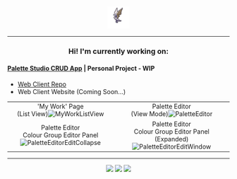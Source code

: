 <div align="center">
  <img src="https://github.com/sannafis/sannafis/blob/main/giantbattransparent.gif" width="10%"/>
</div>

<hr>
  
<div align="center">
  
### Hi! I'm currently working on:
  
</div>

#### [Palette Studio CRUD App](https://github.com/sannafis/PaletteStudio/tree/master "Go to Repository") | Personal Project - WIP
  - [Web Client Repo](https://github.com/sannafis/PaletteStudio/tree/master/PaletteStudioClient "View Web Client in Repository")
  - Web Client Website (Coming Soon...)

<table  width="10%">
  <tr> 
    <td colspan="1" align="center">'My Work' Page <br> (List View)<img src="https://github.com/sannafis/PaletteStudioReadMe/assets/119695583/d9913d0d-99f7-4c05-a779-3c77e0b673a5" alt="MyWorkListView" /></td>
    <td colspan="1" align="center"> Palette Editor <br> (View Mode)<img src="https://github.com/sannafis/PaletteStudioReadMe/assets/119695583/b02f28b5-73fc-4020-93c3-eda3d7b6042f" alt="PaletteEditor" /></td>
    </tr>
  <tr> 
    <td colspan="1" align="center"> Palette Editor <br> Colour Group Editor Panel<img src="https://github.com/sannafis/PaletteStudioReadMe/assets/119695583/65ed6774-313d-4179-807f-43f5fa045005" alt="PaletteEditorEditCollapse" /></td>
    <td colspan="1" align="center"> Palette Editor <br> Colour Group Editor Panel (Expanded)<img src="https://github.com/sannafis/PaletteStudioReadMe/assets/119695583/bf296fcc-6dd6-44eb-a13d-00564f6ce88a" alt="PaletteEditorEditWindow" /></td>
    </tr>
</table>

<hr>

<div align="center" >
  <img src="https://github.com/user-attachments/assets/111c5a55-2e8c-4329-8786-e76eab5d1803" width="5%"/>
  <img src="https://github.com/user-attachments/assets/f92ac511-9797-4925-bbdb-6d20d549b23f" width="5%"/>
  <img src="https://github.com/user-attachments/assets/26b540c8-125d-43e5-bb70-2a5e63d159c2" width="5%"/>
</div>
